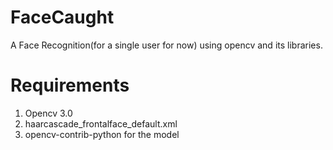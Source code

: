 # FaceCaught
A Face Recognition(for a single user for now) using opencv and its libraries.

# Requirements
1. Opencv 3.0
2. haarcascade_frontalface_default.xml
3. opencv-contrib-python for the model

